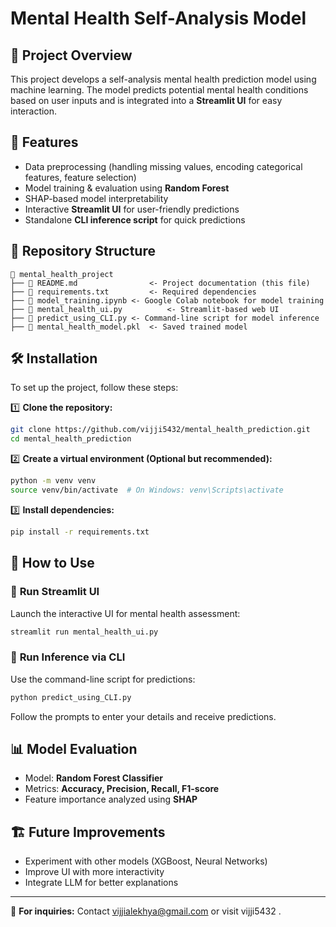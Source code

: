 # Mental Health Self-Analysis Model

## 📌 Project Overview
This project develops a self-analysis mental health prediction model using machine learning. The model predicts potential mental health conditions based on user inputs and is integrated into a **Streamlit UI** for easy interaction.

## 🚀 Features
- Data preprocessing (handling missing values, encoding categorical features, feature selection)
- Model training & evaluation using **Random Forest**
- SHAP-based model interpretability
- Interactive **Streamlit UI** for user-friendly predictions
- Standalone **CLI inference script** for quick predictions

## 📂 Repository Structure
```
📁 mental_health_project
├── 📄 README.md                <- Project documentation (this file)
├── 📄 requirements.txt         <- Required dependencies
├── 📄 model_training.ipynb <- Google Colab notebook for model training
├── 📄 mental_health_ui.py          <- Streamlit-based web UI
├── 📄 predict_using_CLI.py <- Command-line script for model inference
├── 📄 mental_health_model.pkl  <- Saved trained model
```

## 🛠 Installation
To set up the project, follow these steps:

1️⃣ **Clone the repository:**
```bash
git clone https://github.com/vijji5432/mental_health_prediction.git
cd mental_health_prediction
```

2️⃣ **Create a virtual environment (Optional but recommended):**
```bash
python -m venv venv
source venv/bin/activate  # On Windows: venv\Scripts\activate
```

3️⃣ **Install dependencies:**
```bash
pip install -r requirements.txt
```

## 🎯 How to Use

### 🔹 **Run Streamlit UI**
Launch the interactive UI for mental health assessment:
```bash
streamlit run mental_health_ui.py
```

### 🔹 **Run Inference via CLI**
Use the command-line script for predictions:
```bash
python predict_using_CLI.py
```
Follow the prompts to enter your details and receive predictions.

## 📊 Model Evaluation
- Model: **Random Forest Classifier**
- Metrics: **Accuracy, Precision, Recall, F1-score**
- Feature importance analyzed using **SHAP**


## 🏗 Future Improvements
- Experiment with other models (XGBoost, Neural Networks)
- Improve UI with more interactivity
- Integrate LLM for better explanations

---
📧 **For inquiries:** Contact vijjialekhya@gmail.com or visit vijji5432 .


